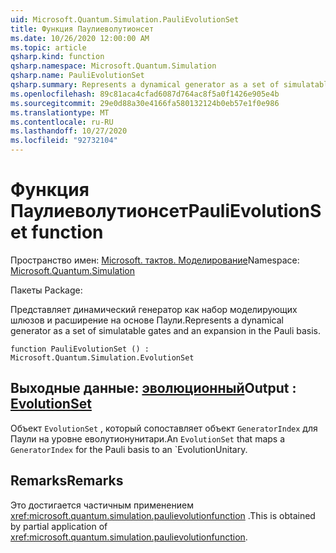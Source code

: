 ```yaml
---
uid: Microsoft.Quantum.Simulation.PauliEvolutionSet
title: Функция Паулиеволутионсет
ms.date: 10/26/2020 12:00:00 AM
ms.topic: article
qsharp.kind: function
qsharp.namespace: Microsoft.Quantum.Simulation
qsharp.name: PauliEvolutionSet
qsharp.summary: Represents a dynamical generator as a set of simulatable gates and an expansion in the Pauli basis.
ms.openlocfilehash: 89c81aca4cfad6087d764ac8f5a0f1426e905e4b
ms.sourcegitcommit: 29e0d88a30e4166fa580132124b0eb57e1f0e986
ms.translationtype: MT
ms.contentlocale: ru-RU
ms.lasthandoff: 10/27/2020
ms.locfileid: "92732104"
---
```

# <a name="paulievolutionset-function"></a><span data-ttu-id="9e282-102">Функция Паулиеволутионсет</span><span class="sxs-lookup"><span data-stu-id="9e282-102">PauliEvolutionSet function</span></span>

<span data-ttu-id="9e282-103">Пространство имен: [Microsoft. тактов. Моделирование](xref:Microsoft.Quantum.Simulation)</span><span class="sxs-lookup"><span data-stu-id="9e282-103">Namespace: [Microsoft.Quantum.Simulation](xref:Microsoft.Quantum.Simulation)</span></span>

<span data-ttu-id="9e282-104">Пакеты [](https://nuget.org/packages/)</span><span class="sxs-lookup"><span data-stu-id="9e282-104">Package: [](https://nuget.org/packages/)</span></span>


<span data-ttu-id="9e282-105">Представляет динамический генератор как набор моделирующих шлюзов и расширение на основе Паули.</span><span class="sxs-lookup"><span data-stu-id="9e282-105">Represents a dynamical generator as a set of simulatable gates and an expansion in the Pauli basis.</span></span>

```qsharp
function PauliEvolutionSet () : Microsoft.Quantum.Simulation.EvolutionSet
```


## <a name="output--evolutionset"></a><span data-ttu-id="9e282-106">Выходные данные: [эволюционный](xref:Microsoft.Quantum.Simulation.EvolutionSet)</span><span class="sxs-lookup"><span data-stu-id="9e282-106">Output : [EvolutionSet](xref:Microsoft.Quantum.Simulation.EvolutionSet)</span></span>

<span data-ttu-id="9e282-107">Объект `EvolutionSet` , который сопоставляет объект `GeneratorIndex` для Паули на уровне еволутионунитари.</span><span class="sxs-lookup"><span data-stu-id="9e282-107">An `EvolutionSet` that maps a `GeneratorIndex` for the Pauli basis to an \`EvolutionUnitary.</span></span>

## <a name="remarks"></a><span data-ttu-id="9e282-108">Remarks</span><span class="sxs-lookup"><span data-stu-id="9e282-108">Remarks</span></span>

<span data-ttu-id="9e282-109">Это достигается частичным применением <xref:microsoft.quantum.simulation.paulievolutionfunction> .</span><span class="sxs-lookup"><span data-stu-id="9e282-109">This is obtained by partial application of <xref:microsoft.quantum.simulation.paulievolutionfunction>.</span></span>